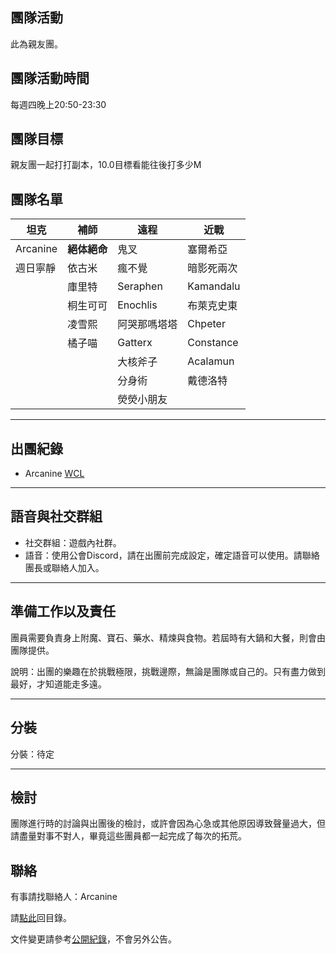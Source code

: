 ## 團隊活動

此為親友團。

## 團隊活動時間

每週四晚上20:50-23:30

## 團隊目標

親友團一起打打副本，10.0目標看能往後打多少M

## 團隊名單

| **坦克**            | **補師**             | **遠程**            | **近戰**            |
| ------------------- | ------------------- | ------------------ | ------------------- |
|  Arcanine           |  **絕体絕命**        |   鬼叉             |  塞爾希亞            |
|  週日寧靜            |    依古米            |   瘋不覺            |    暗影死兩次     |
|                     |    庫里特            |   Seraphen             |   Kamandalu           |
|                     |    桐生可可          |  Enochlis         |   布萊克史東        |
|                     |    凌雪熙          |   阿哭那嗎塔塔     |   Chpeter             |
|                     |   橘子喵          |   Gatterx         |    Constance       |
|                     |                     |   大核斧子      |   Acalamun    |
|                     |                     |   分身術           | 戴德洛特   |
|                     |                     |  熒熒小朋友    |                  |


---

## 出團紀錄

- Arcanine [WCL](https://www.warcraftlogs.com/user/reports-list/256518/)

--- 

## 語音與社交群組

- 社交群組：遊戲內社群。
- 語音：使用公會Discord，請在出團前完成設定，確定語音可以使用。請聯絡團長或聯絡人加入。

---

## 準備工作以及責任

團員需要負責身上附魔、寶石、藥水、精煉與食物。若屆時有大鍋和大餐，則會由團隊提供。

說明：出團的樂趣在於挑戰極限，挑戰邊際，無論是團隊或自己的。只有盡力做到最好，才知道能走多遠。

---
## 分裝

分裝：待定

---

## 檢討

團隊進行時的討論與出團後的檢討，或許會因為心急或其他原因導致聲量過大，但請盡量對事不對人，畢竟這些團員都一起完成了每次的拓荒。

## 聯絡

有事請找聯絡人：Arcanine

請[點此](index.html)回目錄。

文件變更請參考[公開紀錄](https://github.com/dalechou/badweather.tw/commits/master/arcanine.md)，不會另外公告。
